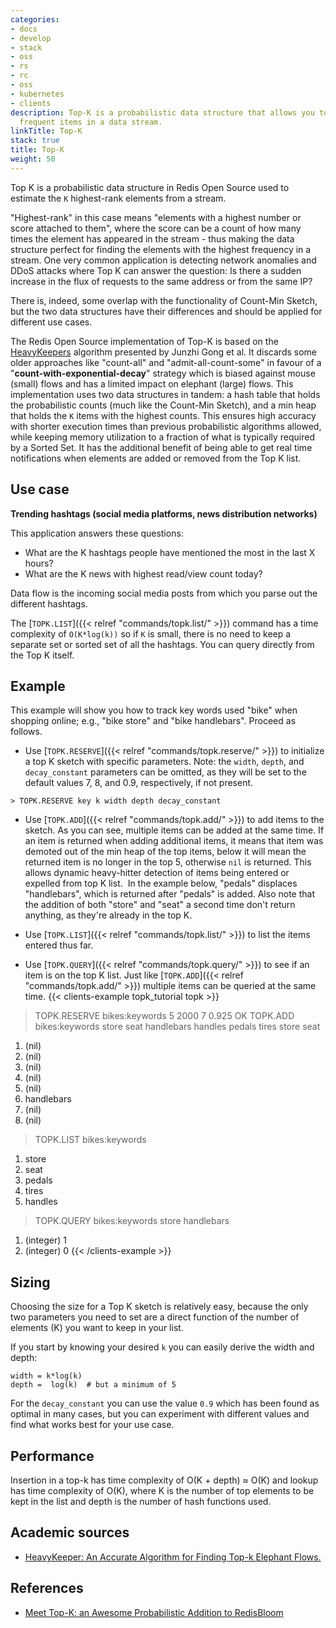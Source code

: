 ```yaml
---
categories:
- docs
- develop
- stack
- oss
- rs
- rc
- oss
- kubernetes
- clients
description: Top-K is a probabilistic data structure that allows you to find the most
  frequent items in a data stream.
linkTitle: Top-K
stack: true
title: Top-K
weight: 50
---
```


Top K is a probabilistic data structure in Redis Open Source used to estimate the `K` highest-rank elements from a stream.

"Highest-rank" in this case means "elements with a highest number or score attached to them", where the score can be a count of how many times the element has appeared in the stream - thus making the data structure perfect for finding the elements with the highest frequency in a stream.
One very common application is detecting network anomalies and DDoS attacks where Top K can answer the question: Is there a sudden increase in the flux of requests to the same address or from the same IP?
 
There is, indeed, some overlap with the functionality of Count-Min Sketch, but the two data structures have their differences and should be applied for different use cases. 

The Redis Open Source implementation of Top-K is based on the [HeavyKeepers](https://www.usenix.org/conference/atc18/presentation/gong) algorithm presented by Junzhi Gong et al. It discards some older approaches like "count-all" and "admit-all-count-some" in favour of a "**count-with-exponential-decay**" strategy which is biased against mouse (small) flows and has a limited impact on elephant (large) flows. This implementation uses two data structures in tandem: a hash table that holds the probabilistic counts (much like the Count-Min Sketch), and a min heap that holds the `K` items with the highest counts. This ensures high accuracy with shorter execution times than previous probabilistic algorithms allowed, while keeping memory utilization to a fraction of what is typically required by a Sorted Set. It has the additional benefit of being able to get real time notifications when elements are added or removed from the Top K list. 

## Use case

**Trending hashtags (social media platforms, news distribution networks)** 

This application answers these questions: 

- What are the K hashtags people have mentioned the most in the last X hours? 
- What are the K news with highest read/view count today? 

Data flow is the incoming social media posts from which you parse out the different hashtags. 

The [`TOPK.LIST`]({{< relref "commands/topk.list/" >}}) command has a time complexity of `O(K*log(k))` so if `K` is small, there is no need to keep a separate set or sorted set of all the hashtags. You can query directly from the Top K itself. 

## Example

This example will show you how to track key words used "bike" when shopping online; e.g., "bike store" and "bike handlebars". Proceed as follows.
​
* Use [`TOPK.RESERVE`]({{< relref "commands/topk.reserve/" >}}) to initialize a top K sketch with specific parameters. Note: the `width`, `depth`, and `decay_constant` parameters can be omitted, as they will be set to the default values 7, 8, and 0.9, respectively, if not present.
​
 ```
 > TOPK.RESERVE key k width depth decay_constant
 ```
 
 * Use [`TOPK.ADD`]({{< relref "commands/topk.add/" >}}) to add items to the sketch. As you can see, multiple items can be added at the same time. If an item is returned when adding additional items, it means that item was demoted out of the min heap of the top items, below it will mean the returned item is no longer in the top 5, otherwise `nil` is returned. This allows dynamic heavy-hitter detection of items being entered or expelled from top K list.
​
In the example below, "pedals" displaces "handlebars", which is returned after "pedals" is added. Also note that the addition of both "store" and "seat" a second time don't return anything, as they're already in the top K.
 
 * Use [`TOPK.LIST`]({{< relref "commands/topk.list/" >}}) to list the items entered thus far.
​
 * Use [`TOPK.QUERY`]({{< relref "commands/topk.query/" >}}) to see if an item is on the top K list. Just like [`TOPK.ADD`]({{< relref "commands/topk.add/" >}}) multiple items can be queried at the same time.
{{< clients-example topk_tutorial topk >}}
> TOPK.RESERVE bikes:keywords 5 2000 7 0.925
OK
> TOPK.ADD bikes:keywords store seat handlebars handles pedals tires store seat
1) (nil)
2) (nil)
3) (nil)
4) (nil)
5) (nil)
6) handlebars
7) (nil)
8) (nil)
> TOPK.LIST bikes:keywords
1) store
2) seat
3) pedals
4) tires
5) handles
> TOPK.QUERY bikes:keywords store handlebars
1) (integer) 1
2) (integer) 0
{{< /clients-example >}}

## Sizing

Choosing the size for a Top K sketch is relatively easy, because the only two parameters you need to set are a direct function of the number of elements (K) you want to keep in your list.

If you start by knowing your desired `k` you can easily derive the width and depth:

```
width = k*log(k)
depth =  log(k)  # but a minimum of 5
```

For the `decay_constant` you can use the value `0.9` which has been found as optimal in many cases, but you can experiment with different values and find what works best for your use case.

## Performance
Insertion in a top-k has time complexity of O(K + depth) ≈ O(K) and lookup has time complexity of O(K), where K is the number of top elements to be kept in the list and depth is the number of hash functions used.


## Academic sources
- [HeavyKeeper: An Accurate Algorithm for Finding Top-k Elephant Flows.](https://yangtonghome.github.io/uploads/HeavyKeeper_ToN.pdf)

## References
- [Meet Top-K: an Awesome Probabilistic Addition to RedisBloom](https://redis.com/blog/meet-top-k-awesome-probabilistic-addition-redisbloom/)
